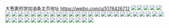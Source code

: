 大葱裹煎饼加油条主页地址 https://weibo.com/u/5178426712 
![](https://wx4.sinaimg.cn/mw2000/005Es9luly1h85ksv39izj31fd1xbb29.jpg) 
![](https://wx4.sinaimg.cn/mw2000/005Es9luly1h85krucfnxj316m0vfn5w.jpg) 
![](https://wx4.sinaimg.cn/mw2000/005Es9luly1h85kt682avj31bs1ue4qp.jpg) 
![](https://wx4.sinaimg.cn/mw2000/005Es9luly1h83iur2qikj30u00u0k1d.jpg) 
![](https://wx4.sinaimg.cn/mw2000/005Es9luly1h83iursrlij30u00u0wlx.jpg) 
![](https://wx4.sinaimg.cn/mw2000/005Es9luly1h83iuqcr7oj30u00u0494.jpg) 
![](https://wx4.sinaimg.cn/mw2000/005Es9luly1h83iusnnm0j30u00u0ahi.jpg) 
![](https://wx4.sinaimg.cn/mw2000/005Es9luly1h83iutevpnj30u00u0n4y.jpg) 
![](https://wx4.sinaimg.cn/mw2000/005Es9luly1h81c5npn7xj30u00u043m.jpg) 
![](https://wx4.sinaimg.cn/mw2000/005Es9luly1h81c5mq15uj30u00u0q88.jpg) 
![](https://wx4.sinaimg.cn/mw2000/005Es9luly1h81c5on1f5j30u00u0437.jpg) 
![](https://wx4.sinaimg.cn/mw2000/005Es9luly1h7yt0hhfj0j31o0280kjl.jpg) 
![](https://wx4.sinaimg.cn/mw2000/005Es9luly1h7yt0j584vj31o0280x6p.jpg) 
![](https://wx4.sinaimg.cn/mw2000/005Es9luly1h7yt0kv63kj31o0280npd.jpg) 
![](https://wx4.sinaimg.cn/mw2000/005Es9luly1h7x2knsu18j31o0280npd.jpg) 
![](https://wx4.sinaimg.cn/mw2000/005Es9luly1h7x2kpdqa8j31o0280e81.jpg) 
![](https://wx4.sinaimg.cn/mw2000/005Es9luly1h7x2kr0nxrj31o024nkjl.jpg) 
![](https://wx4.sinaimg.cn/mw2000/005Es9luly1h7x2kswcz5j31nu1z2kjl.jpg) 
![](https://wx4.sinaimg.cn/mw2000/005Es9luly1h7x2kutegbj31o0280u0x.jpg) 
![](https://wx4.sinaimg.cn/mw2000/005Es9luly1h7x2kwre9ej31ld1x5npd.jpg) 
![](https://wx4.sinaimg.cn/mw2000/005Es9luly1h7x2klzc0pj31o01vthdt.jpg) 
![](https://wx4.sinaimg.cn/mw2000/005Es9luly1h7x2kydv12j31my24bb29.jpg) 
![](https://wx4.sinaimg.cn/mw2000/005Es9luly1h7x2kzzoioj31o0280kjl.jpg) 
![](https://wx4.sinaimg.cn/mw2000/005Es9luly1h7wrsfwonlj30u00y8th3.jpg) 
![](https://wx4.sinaimg.cn/mw2000/005Es9luly1h7wrsgz0cij30u014048i.jpg) 
![](https://wx4.sinaimg.cn/mw2000/005Es9luly1h7wrsexzxuj30u00u0q8k.jpg) 
![](https://wx4.sinaimg.cn/mw2000/005Es9luly1h7wrshtjb7j30u00u0dme.jpg) 
![](https://wx4.sinaimg.cn/mw2000/005Es9luly1h7ovjv6vfjj318i1wl7wh.jpg) 
![](https://wx4.sinaimg.cn/mw2000/005Es9luly1h7ovjvyv58j31h412mwvn.jpg) 
![](https://wx4.sinaimg.cn/mw2000/005Es9luly1h7ovjx9rwcj31o01o07wh.jpg) 
![](https://wx4.sinaimg.cn/mw2000/005Es9luly1h6fck3i64dj31md1je1kx.jpg) 
![](https://wx4.sinaimg.cn/mw2000/005Es9luly1h6fck21ombj31nz1gdkjl.jpg) 
![](https://wx4.sinaimg.cn/mw2000/005Es9luly1h6fck56i4zj31o01o0q51.jpg) 
![](https://wx4.sinaimg.cn/mw2000/005Es9luly1h6fck6rsu8j31lk23uqv5.jpg) 
![](https://wx4.sinaimg.cn/mw2000/005Es9luly1h69i2o2c73j31o01o0ae5.jpg) 
![](https://wx4.sinaimg.cn/mw2000/005Es9luly1h69i2q3o0dj31o02801kx.jpg) 
![](https://wx4.sinaimg.cn/mw2000/005Es9luly1h69i2r6z0bj31o01o0n1a.jpg) 
![](https://wx4.sinaimg.cn/mw2000/005Es9luly1h69i2mjnmij31az1o0ave.jpg) 
![](https://wx4.sinaimg.cn/mw2000/005Es9luly1h69i2tc5v1j326a2p6npd.jpg) 
![](https://wx4.sinaimg.cn/mw2000/005Es9luly1h69i2wfpi7j31xt2skq6t.jpg) 
![](https://wx4.sinaimg.cn/mw2000/005Es9luly1h119n2sld3j30vc0vc152.jpg) 
![](https://wx4.sinaimg.cn/mw2000/005Es9luly1h119n3yys9j30vc0vcqke.jpg) 
![](https://wx4.sinaimg.cn/mw2000/005Es9luly1h119n5mxz5j31o01o0npd.jpg) 
![](https://wx4.sinaimg.cn/mw2000/005Es9luly1h119n2bi8jj30vc0vctmh.jpg) 

